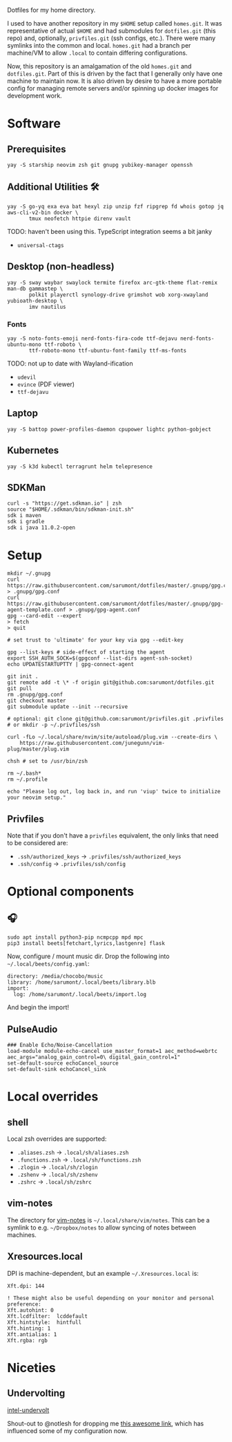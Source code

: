 Dotfiles for my home directory.

I used to have another repository in my `$HOME` setup called `homes.git`. It was representative of actual `$HOME` and had submodules for `dotfiles.git` (this repo) and, optionally, `privfiles.git` (ssh configs, etc.). There were many symlinks into the common and local. `homes.git` had a branch per machine/VM to allow `.local` to contain differing configurations.

Now, this repository is an amalgamation of the old `homes.git` and `dotfiles.git`. Part of this is
driven by the fact that I generally only have one machine to maintain now. It is also driven by
desire to have a more portable config for managing remote servers and/or spinning up docker images
for development work.

# Software

## Prerequisites

    yay -S starship neovim zsh git gnupg yubikey-manager openssh

## Additional Utilities 🛠

    yay -S go-yq exa eva bat hexyl zip unzip fzf ripgrep fd whois gotop jq aws-cli-v2-bin docker \
           tmux neofetch httpie direnv vault

TODO: haven't been using this. TypeScript integration seems a bit janky
- `universal-ctags`

## Desktop (non-headless)

    yay -S sway waybar swaylock termite firefox arc-gtk-theme flat-remix man-db gammastep \
           polkit playerctl synology-drive grimshot wob xorg-xwayland yubioath-desktop \
           imv nautilus 

### Fonts
    yay -S noto-fonts-emoji nerd-fonts-fira-code ttf-dejavu nerd-fonts-ubuntu-mono ttf-roboto \
           ttf-roboto-mono ttf-ubuntu-font-family ttf-ms-fonts

TODO: not up to date with Wayland-ification

- `udevil`
- `evince` (PDF viewer)
- `ttf-dejavu`

## Laptop

    yay -S battop power-profiles-daemon cpupower lightc python-gobject

## Kubernetes

    yay -S k3d kubectl terragrunt helm telepresence

## SDKMan

    curl -s "https://get.sdkman.io" | zsh
    source "$HOME/.sdkman/bin/sdkman-init.sh"
    sdk i maven
    sdk i gradle
    sdk i java 11.0.2-open

# Setup

    mkdir ~/.gnupg
    curl https://raw.githubusercontent.com/sarumont/dotfiles/master/.gnupg/gpg.conf > .gnupg/gpg.conf
    curl https://raw.githubusercontent.com/sarumont/dotfiles/master/.gnupg/gpg-agent-template.conf > .gnupg/gpg-agent.conf
    gpg --card-edit --expert
    > fetch
    > quit

    # set trust to 'ultimate' for your key via gpg --edit-key

    gpg --list-keys # side-effect of starting the agent
    export SSH_AUTH_SOCK=$(gpgconf --list-dirs agent-ssh-socket)
    echo UPDATESTARTUPTTY | gpg-connect-agent

    git init .
    git remote add -t \* -f origin git@github.com:sarumont/dotfiles.git
    git pull
    rm .gnupg/gpg.conf
    git checkout master
    git submodule update --init --recursive

    # optional: git clone git@github.com:sarumont/privfiles.git .privfiles
    # or mkdir -p ~/.privfiles/ssh

    curl -fLo ~/.local/share/nvim/site/autoload/plug.vim --create-dirs \
        https://raw.githubusercontent.com/junegunn/vim-plug/master/plug.vim

    chsh # set to /usr/bin/zsh

    rm ~/.bash*
    rm ~/.profile

    echo "Please log out, log back in, and run 'viup' twice to initialize your neovim setup."

## Privfiles

Note that if you don't have a `privfiles` equivalent, the only links that need to be considered are:
 - `.ssh/authorized_keys` -> `.privfiles/ssh/authorized_keys`
 - `.ssh/config` -> `.privfiles/ssh/config`

# Optional components

## 🎧

    sudo apt install python3-pip ncmpcpp mpd mpc
    pip3 install beets[fetchart,lyrics,lastgenre] flask

Now, configure / mount music dir. Drop the following into `~/.local/beets/config.yaml`:

    directory: /media/chocobo/music
    library: /home/sarumont/.local/beets/library.blb
    import:
      log: /home/sarumont/.local/beets/import.log

And begin the import!

## PulseAudio

    ### Enable Echo/Noise-Cancellation
    load-module module-echo-cancel use_master_format=1 aec_method=webrtc aec_args="analog_gain_control=0\ digital_gain_control=1"
    set-default-source echoCancel_source
    set-default-sink echoCancel_sink

# Local overrides

## shell

Local zsh overrides are supported:
 - `.aliases.zsh` -> `.local/sh/aliases.zsh`
 - `.functions.zsh` -> `.local/sh/functions.zsh`
 - `.zlogin` -> `.local/sh/zlogin`
 - `.zshenv` -> `.local/sh/zshenv`
 - `.zshrc` -> `.local/sh/zshrc`

## vim-notes

The directory for [vim-notes](https://github.com/xolox/vim-notes) is `~/.local/share/vim/notes`. This can be a symlink to e.g. `~/Dropbox/notes` to allow syncing of notes between machines.

## Xresources.local

DPI is machine-dependent, but an example `~/.Xresources.local` is:

    Xft.dpi: 144

    ! These might also be useful depending on your monitor and personal preference:
    Xft.autohint: 0
    Xft.lcdfilter:  lcddefault
    Xft.hintstyle:  hintfull
    Xft.hinting: 1
    Xft.antialias: 1
    Xft.rgba: rgb

# Niceties

## Undervolting

[intel-undervolt](https://github.com/kitsunyan/intel-undervolt)

Shout-out to @notlesh for dropping me [this awesome link](https://www.wezm.net/technical/2019/10/useful-command-line-tools/), which has influenced some of my configuration now.

